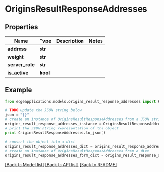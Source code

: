 # OriginsResultResponseAddresses


## Properties
Name | Type | Description | Notes
------------ | ------------- | ------------- | -------------
**address** | **str** |  | 
**weight** | **str** |  | 
**server_role** | **str** |  | 
**is_active** | **bool** |  | 

## Example

```python
from edgeapplications.models.origins_result_response_addresses import OriginsResultResponseAddresses

# TODO update the JSON string below
json = "{}"
# create an instance of OriginsResultResponseAddresses from a JSON string
origins_result_response_addresses_instance = OriginsResultResponseAddresses.from_json(json)
# print the JSON string representation of the object
print OriginsResultResponseAddresses.to_json()

# convert the object into a dict
origins_result_response_addresses_dict = origins_result_response_addresses_instance.to_dict()
# create an instance of OriginsResultResponseAddresses from a dict
origins_result_response_addresses_form_dict = origins_result_response_addresses.from_dict(origins_result_response_addresses_dict)
```
[[Back to Model list]](../README.md#documentation-for-models) [[Back to API list]](../README.md#documentation-for-api-endpoints) [[Back to README]](../README.md)


